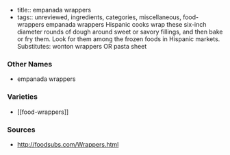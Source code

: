 - title:: empanada wrappers
- tags:: unreviewed, ingredients, categories, miscellaneous, food-wrappers
empanada wrappers Hispanic cooks wrap these six-inch diameter rounds of dough around sweet or savory fillings, and then bake or fry them. Look for them among the frozen foods in Hispanic markets. Substitutes: wonton wrappers OR pasta sheet

### Other Names

* empanada wrappers

### Varieties

* [[food-wrappers]]

### Sources
* http://foodsubs.com/Wrappers.html

